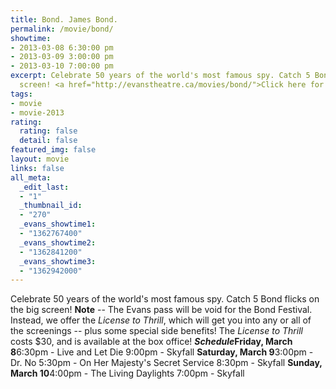 ```yaml
---
title: Bond. James Bond.
permalink: /movie/bond/
showtime:
- 2013-03-08 6:30:00 pm
- 2013-03-09 3:00:00 pm
- 2013-03-10 7:00:00 pm
excerpt: Celebrate 50 years of the world's most famous spy. Catch 5 Bonds on the big
  screen! <a href="http://evanstheatre.ca/movies/bond/">Click here for all showtimes!</a>
tags:
- movie
- movie-2013
rating:
  rating: false
  detail: false
featured_img: false
layout: movie
links: false
all_meta:
  _edit_last:
  - "1"
  _thumbnail_id:
  - "270"
  _evans_showtime1:
  - "1362767400"
  _evans_showtime2:
  - "1362841200"
  _evans_showtime3:
  - "1362942000"
---
```


Celebrate 50 years of the world's most famous spy. Catch 5 Bond flicks on the big screen! **Note** -- The Evans pass will be void for the Bond Festival. Instead, we offer the *License to Thrill*, which will get you into any or all of the screenings -- plus some special side benefits! The *License to Thrill* costs $30, and is available at the box office! ***Schedule*****Friday, March 8**6:30pm - Live and Let Die 9:00pm - Skyfall **Saturday, March 9**3:00pm - Dr. No 5:30pm - On Her Majesty's Secret Service 8:30pm - Skyfall **Sunday, March 10**4:00pm - The Living Daylights 7:00pm - Skyfall